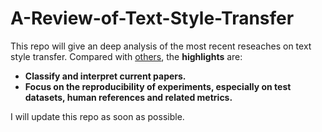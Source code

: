 # A-Review-of-Text-Style-Transfer
This repo will give an deep analysis of the most recent reseaches on text style transfer. Compared with [others](https://github.com/fuzhenxin/Style-Transfer-in-Text), the **highlights** are:
- **Classify and interpret current papers.**
- **Focus on the reproducibility of experiments, especially on test datasets, human references and related metrics.**

I will update this repo as soon as possible.

